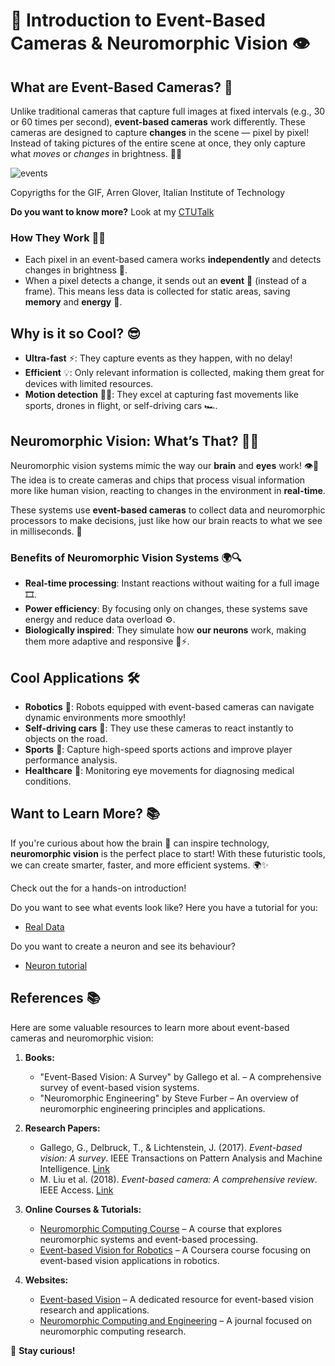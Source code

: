 # 🌟 Introduction to Event-Based Cameras & Neuromorphic Vision 👁️

## What are Event-Based Cameras? 📸
Unlike traditional cameras that capture full images at fixed intervals (e.g., 30 or 60 times per second), **event-based cameras** work differently. These cameras are designed to capture **changes** in the scene — pixel by pixel! Instead of taking pictures of the entire scene at once, they only capture what *moves* or *changes* in brightness. 📍✨

![events](https://github.com/GiuliaDAngelo/EDtutorial/blob/main/Images/example.gif)

Copyrigths for the GIF, Arren Glover, Italian Institute of Technology


**Do you want to know more?** Look at my [CTUTalk](https://github.com/GiuliaDAngelo/EDtutorial/blob/main/Images/CTUtalk.pdf)


### How They Work 🧠🔬
- Each pixel in an event-based camera works **independently** and detects changes in brightness 🎥.
- When a pixel detects a change, it sends out an **event** 🚀 (instead of a frame). This means less data is collected for static areas, saving **memory** and **energy** 🔋.

## Why is it so Cool? 😎
- **Ultra-fast** ⚡: They capture events as they happen, with no delay!
- **Efficient** 💡: Only relevant information is collected, making them great for devices with limited resources.
- **Motion detection** 🏃‍♂️: They excel at capturing fast movements like sports, drones in flight, or self-driving cars 🏎️.

## Neuromorphic Vision: What’s That? 🤖🧠
Neuromorphic vision systems mimic the way our **brain** and **eyes** work! 👁️🧠 The idea is to create cameras and chips that process visual information more like human vision, reacting to changes in the environment in **real-time**. 

These systems use **event-based cameras** to collect data and neuromorphic processors to make decisions, just like how our brain reacts to what we see in milliseconds. 🤯

### Benefits of Neuromorphic Vision Systems 🌍🔍
- **Real-time processing**: Instant reactions without waiting for a full image 🎞️.
- **Power efficiency**: By focusing only on changes, these systems save energy and reduce data overload ⚙️.
- **Biologically inspired**: They simulate how **our neurons** work, making them more adaptive and responsive 🧠⚡.

## Cool Applications 🛠️
- **Robotics** 🤖: Robots equipped with event-based cameras can navigate dynamic environments more smoothly!
- **Self-driving cars** 🚗: They use these cameras to react instantly to objects on the road.
- **Sports** 🏀: Capture high-speed sports actions and improve player performance analysis.
- **Healthcare** 💉: Monitoring eye movements for diagnosing medical conditions.

## Want to Learn More? 📚
If you're curious about how the brain 🧠 can inspire technology, **neuromorphic vision** is the perfect place to start! With these futuristic tools, we can create smarter, faster, and more efficient systems. 🌍✨

Check out the for a hands-on introduction!

Do you want to see what events look like? Here you have a tutorial for you: 
- [Real Data](https://github.com/GiuliaDAngelo/EDtutorial/blob/main/realdata.py)

Do you want to create a neuron and see its behaviour?
- [Neuron tutorial](https://github.com/GiuliaDAngelo/EDtutorial/blob/main/neuron.py)

## References 📚
Here are some valuable resources to learn more about event-based cameras and neuromorphic vision:

1. **Books:**
   - "Event-Based Vision: A Survey" by Gallego et al. – A comprehensive survey of event-based vision systems.
   - "Neuromorphic Engineering" by Steve Furber – An overview of neuromorphic engineering principles and applications.

2. **Research Papers:**
   - Gallego, G., Delbruck, T., & Lichtenstein, J. (2017). *Event-based vision: A survey*. IEEE Transactions on Pattern Analysis and Machine Intelligence. [Link](https://doi.org/10.1109/TPAMI.2017.2651254)
   - M. Liu et al. (2018). *Event-based camera: A comprehensive review*. IEEE Access. [Link](https://doi.org/10.1109/ACCESS.2018.2838279)

3. **Online Courses & Tutorials:**
   - [Neuromorphic Computing Course](https://neuromorphic.university) – A course that explores neuromorphic systems and event-based processing.
   - [Event-based Vision for Robotics](https://www.coursera.org/learn/event-based-vision-robotics) – A Coursera course focusing on event-based vision applications in robotics.

4. **Websites:**
   - [Event-based Vision](http://eventbasedvision.org/) – A dedicated resource for event-based vision research and applications.
   - [Neuromorphic Computing and Engineering](https://iopscience.iop.org/journal/2634-4386) – A journal focused on neuromorphic computing research.


🧠 **Stay curious!**
